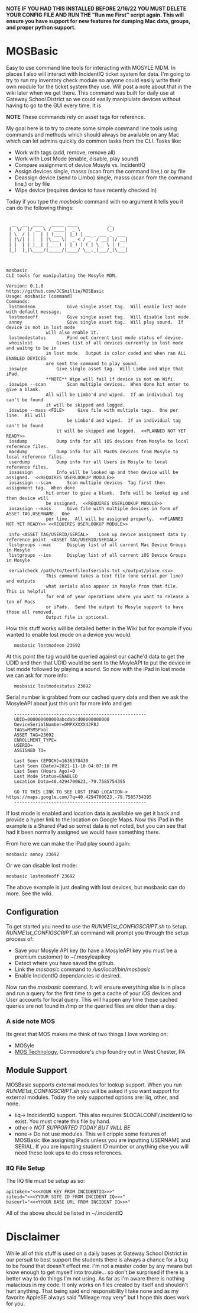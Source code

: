 **NOTE IF YOU HAD THIS INSTALLED BEFORE 2/16/22 YOU MUST DELETE YOUR CONFIG FILE AND RUN THE "Run me First" script again.  This will ensure you have support for new features for dumping Mac data, groups, and proper python support.**


# MOSBasic

Easy to use command line tools for interacting with MOSYLE MDM.  In places I also will interact with IncidentIQ ticket system for data.  I'm going to try to run my inventory check module so anyone could easily write their own module for the ticket system they use.  Will post a note about that in the wiki later when we get there.  This command was built for daily use at Gateway School District so we could easily maniplulate devices without having to go to the GUI every time.  It is 
 
 **NOTE** These commands rely on asset tags for reference.  
 
 My goal here is to try to create some simple command line tools using commands and methods which should always be available on any Mac which can let admins quickly do common tasks from the CLI.  Tasks like:
 * Work with tags (add, remove, remove all)
 * Work with Lost Mode (enable, disable, play sound)
 * Compare assignment of device Mosyle vs. IncidentIQ
 * Assign devices single, masss (scan from the command line,) or by file
 * Deassign device (send to Limbo) single, masss (scan from the command line,) or by file
 * Wipe device (requires device to have recently checked in)
 
 Today if you type the _mosbasic_ command with no argument it tells you it can do the following things:
 ```

   __  __  ____   _____ ____            _
  |  \/  |/ __ \ / ____|  _ \          (_)
  | \  / | |  | | (___ | |_) | __ _ ___ _  ___
  | |\/| | |  | |\___ \|  _ < / _` / __| |/ __|
  | |  | | |__| |____) | |_) | (_| \__ \ | (__
  |_|  |_|\____/|_____/|____/ \__,_|___/_|\___|



mosbasic
CLI tools for manipulating the Mosyle MDM.

Version: 0.1.0
https://github.com/JCSmillie/MOSBasic
Usage: mosbasic [command]
Commands:
  lostmodeon			Give single asset tag.  Will enable lost mode with default message.
  lostmodeoff			Give single asset tag.  Will disable lost mode.
  annoy         		Give single asset tag.  Will play sound.  If device is not in lost mode
 				will also enable it.
  lostmodestatus  		Find out current Lost mode status of device.
  whoislost			Gives list of all devices currently in lost mode and waitng to be in
  			  	in lost mode.  Output is color coded and when ran ALL ENABLED DEVICES
				are sent the command to play sound.
  ioswipe			Give single asset tag.  Will Limbo and Wipe that iPad.
  				**NOTE** Wipe will fail if device is not on Wifi.
  ioswipe --scan		Scan multiple devices.  When done hit enter to give a blank.
  				All will be Limbo'd and wiped.  If an individual tag can't be found
				it will be skipped and logged.
  ioswipe --mass <FILE>		Give file with multiple tags.  One per line.  All will
            			be Limbo'd and wiped.  If an individual tag can't be found
		    		it will be skipped and logged.  <<PLANNED NOT YET READY>>
  iosdump			Dump info for all iOS devices from Mosyle to local reference files.
  macdump			Dump info for all MacOS devices from Mosyle to local reference files.
  userdump			Dump info for all Users in Mosyle to local reference files.
  iosassign			Info will be looked up and then device will be assigned.  <<REQUIRES USERLOOKUP MODULE>>
  iosassign --scan		Scan multiple devices  Tag first then assignment tag.  When done
  				hit enter to give a blank.  Info will be looked up and then device will
				be assigned.  <<REQUIRES USERLOOKUP MODULE>>
  iosassign --mass		Give file with multiple devices in form of ASSET TAG,USERNAME.  One
  				per line.  All will be assigned properly.  <<PLANNED NOT YET READY>> <<REQUIRES USERLOOKUP MODULE>>

  info <ASSET TAG/USERID/SERIAL>	Look up device assignment data by reference point  <ASSET TAG/USERID/SERIAL>
  listgroups --mac		Display list of all current Mac Device Groups in Mosyle
  listgroups --ios		Display list of all current iOS Device Groups in Mosyle

  serialcheck /path/to/textfileofserials.txt </output/place.csv>
  				This command takes a text file (one serial per line) and outputs
				what serials also appear in Mosyle from that file.  This is helpful
				for end of year operations where you want to release a ton of Macs
				or iPads.  Send the output to Mosyle support to have those all removed.
				Output file is optional.
 ```
 
How this stuff works will be detailed better in the Wiki but for example if you wanted to enable lost mode on a device you would:
 ```
    mosbasic lostmodeon 23692
 ```
At this point the tag would be queried against our cache'd data to get the UDID and then that UDID would be sent to the MoyleAPI to put the device in lost mode followed by playing a sound.  So now with the iPad in lost mode we can ask for more info:
 ```
    mosbasic lostmodestatus 23692
 ```
 Serial number is grabbed from our cached query data and then we ask the MosyleAPI about just this unit for more info and get:
 ```
	--------------------------------------------------
	UDID=000000000000abcdabcd00000000000
	DeviceSerialNumber=DMPXXXXX4JF8J
	TAGS=MSMSPool
	ASSET TAG=23692
	ENROLLMENT_TYPE=
	USERID=
	ASSIGNED TO=
    
	Last Seen (EPOCH)=1636578430
	Last Seen (Date)=2021-11-10 04:07:10 PM
	Last Seen (Hours Ago)=0
	Lost Mode Status=ENABLED
	Location Data=40.4294700623,-79.7585754395
    
	GO TO THIS LINK TO SEE LOST IPAD LOCATION-> https://maps.google.com/?q=40.4294700623,-79.7585754395
	--------------------------------------------------
 ```
If lost mode is enabled and location data is available we get it back and provide a hyper link to the location on Google Maps.  Now this iPad in the example is a Shared iPad so somet data is not noted, but you can see that had it been normally assigned we would have something there.

From here we can make the iPad play sound again:

    mosbasic annoy 23692
 
Or we can disable lost mode:

    mosbasic lostmodeoff 23692
 
The above example is just dealing with lost devices, but mosbasic can do more.  See the wiki.
 
 
## Configuration
 To get started you need to use the _RUNME1st_CONFIGSCRIPT.sh_ to setup.  _RUNME1st_CONFIGSCRIPT.sh_ command will prompt you through the setup process of:
 * Save your Mosyle API key (to have a MosyleAPI key you must be a premium customer) to ~/.mosyleapikey
 * Detect where you have saved the github.
 * Link the _mosbasic_ command to _/usr/local/bin/mosbasic_
 * Enable IncidentIQ dependancies id desired.

Now run the _mosbasic_ command.  It will ensure everything else is in place and run a query for the first time to get a cache of your iOS devices and User accounts for local query.  This will happen any time these cached queries are not found in /tmp or the queried files are older than a day.

### A side note MOS
Its great that MOS makes me think of two things I love working on:
 * MOSyle
 * [MOS Technology](https:_en.wikipedia.org/wiki/MOS_Technology), Commodore's chip foundry out in West Chester, PA



  
  
  
## Module Support
MOSBasic supports external modules for lookup support.  When you run _RUNME1st_CONFIGSCRIPT.sh_ you will be asked if you want support for external modules.  Today the only supported options are: iiq, other, and none.
  * iiq-> IndcidentIQ support.  This also requires $LOCALCONF/.incidentIQ to exist.  You must create this file by hand.
  * other-> _NOT SUPPORTED TODAY BUT WILL BE_
  * none-> Do not use modules.  This will cripple some features of MOSBasic like assigning iPads unless you are inputting USERNAME and SERIAL.  If you are inputting student ID number or anything else you will need these look ups to do cross references.
  
  
### IIQ File Setup
The IIQ file must be setup as so:
 ```
apitoken="<<<YOUR KEY FROM INCIDENTIQ>>>"   
siteid="<<<YYOUR SITE ID FROM INCIDENT IQ>>>"
baseurl="<<<YYOUR BASE URL FROM INCIDENT IQ>>>"
 ```	
All of the above should be listed in ~/.incidentIQ

# Disclaimer
While all of this stuff is used on a daily bases at Gateway School District in our persuit to best support the students there is always a chance for a bug to be found that doesn't effect me.  I'm not a master coder by any means but know enough to get myself into trouble... so don't be surprised if there is a better way to do things I'm not using.  As far as I'm aware there is nothing malacious in my code.  It only works on files created by itself and shouldn't hurt anything.  That being said end responsibility I take none and as my favorite AppleSE always said "Mileage may very" but I hope this does work for you.
 
 
